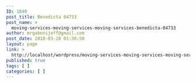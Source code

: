 ```yaml
---
ID: 1840
post_title: Benedicta 04733
post_name: >
  moving-services-moving-services-moving-services-benedicta-04733
author: mrgabonijeff@gmail.com
post_date: 2018-03-28 01:36:50
layout: page
link: >
  http://localhost/wordpress/moving-services-moving-services-moving-services-benedicta-04733/
published: true
tags: [ ]
categories: [ ]
---
```

